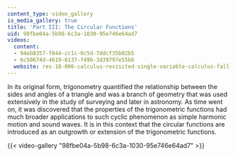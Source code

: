 ```yaml
---
content_type: video_gallery
is_media_gallery: true
title: 'Part III: The Circular Functions'
uid: 98fbe04a-5b98-6c3a-1030-95e746e64ad7
videos:
  content:
  - 94eb0357-f044-cc1c-0c5d-7ddcf35b02b5
  - 6c50674d-4619-6137-f49b-3d39797e55b6
  website: res-18-006-calculus-revisited-single-variable-calculus-fall-2010
---
```


In its original form, trigonometry quantified the relationship between the sides and angles of a triangle and was a branch of geometry that was used extensively in the study of surveying and later in astronomy. As time went on, it was discovered that the properties of the trigonometric functions had much broader applications to such cyclic phenomenon as simple harmonic motion and sound waves. It is in this context that the circular functions are introduced as an outgrowth or extension of the trigonometric functions.

{{< video-gallery "98fbe04a-5b98-6c3a-1030-95e746e64ad7" >}}

